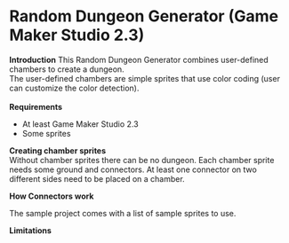 # Random Dungeon Generator (Game Maker Studio 2.3)

**Introduction**
This Random Dungeon Generator combines user-defined chambers to create a dungeon.<br/>
The user-defined chambers are simple sprites that use color coding (user can customize the color detection).<br/>
<br/>
**Requirements**
* At least Game Maker Studio 2.3
* Some sprites

**Creating chamber sprites** <br/>
Without chamber sprites there can be no dungeon. 
Each chamber sprite needs some ground and connectors. At least one connector on two different sides need to be placed on a chamber.

**How Connectors work** <br/>


The sample project comes with a list of sample sprites to use.

**Limitations** <br/>
